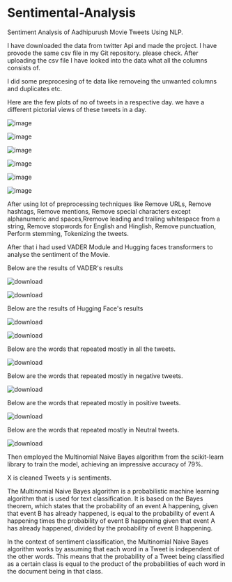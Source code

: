 # Sentimental-Analysis
Sentiment Analysis of Aadhipurush Movie Tweets Using NLP.

I have downloaded the data from twitter Api and made the project. I have provode the same csv file  in my Git repository. please check. After uploading the csv file I have looked into the data what all the columns consists of.

I did some preprocesing  of te data like removeing the unwanted columns and duplicates etc.

Here are the few plots of no of tweets in a respective day. we have a different pictorial views of these tweets in a day.




![image](https://github.com/MARCUS-MITc/Sentimental-Analysis/assets/123622512/bd74595c-57cc-445b-832f-1980939cf59f)



![image](https://github.com/MARCUS-MITc/Sentimental-Analysis/assets/123622512/70027d7e-70da-4fe7-9282-db66fd6e6ab9)

![image](https://github.com/MARCUS-MITc/Sentimental-Analysis/assets/123622512/c285bdfa-c423-4708-a008-171fb7b8f7d4)

![image](https://github.com/MARCUS-MITc/Sentimental-Analysis/assets/123622512/165dad69-af88-4141-912b-52f6fff5579a)

![image](https://github.com/MARCUS-MITc/Sentimental-Analysis/assets/123622512/7988114b-be79-45be-a928-21962c04a9a9)

![image](https://github.com/MARCUS-MITc/Sentimental-Analysis/assets/123622512/d0fc547e-4629-4a00-9189-db4e8b924355)

After using lot of preprocessing techniques like Remove URLs, Remove hashtags, Remove mentions, Remove special characters except alphanumeric and spaces,Rremove leading and trailing whitespace from a string, Remove stopwords for English and Hinglish, Remove punctuation, Perform stemming, Tokenizing the tweets.

After that i had used VADER Module and Hugging faces transformers to analyse the sentiment of the Movie.

Below are the results of VADER's results

![download](https://github.com/MARCUS-MITc/Sentimental-Analysis/assets/123622512/2722a8f7-de92-4b44-9b31-013d4bafabaa)


![download](https://github.com/MARCUS-MITc/Sentimental-Analysis/assets/123622512/269e501f-5a66-4b8a-822d-bc83191dd216)


Below are the results of Hugging Face's results


![download](https://github.com/MARCUS-MITc/Sentimental-Analysis/assets/123622512/24fdcdcf-b033-42a5-bc1c-6b6b99905ccb)


![download](https://github.com/MARCUS-MITc/Sentimental-Analysis/assets/123622512/bca6b9a3-7433-4fc3-b89f-5494824bb075)

Below are the words that repeated mostly in all the tweets.

![download](https://github.com/MARCUS-MITc/Sentimental-Analysis/assets/123622512/c91fca26-b5ef-4e6f-86b5-f0a98adc3139)

Below are the words that repeated mostly in negative tweets.

![download](https://github.com/MARCUS-MITc/Sentimental-Analysis/assets/123622512/5074695d-9d04-470a-a8db-1e64b8adaaea)

Below are the words that repeated mostly in positive tweets.

![download](https://github.com/MARCUS-MITc/Sentimental-Analysis/assets/123622512/35d56462-91d2-419b-bcdd-f1bedae08bdd)

Below are the words that repeated mostly in Neutral tweets.

![download](https://github.com/MARCUS-MITc/Sentimental-Analysis/assets/123622512/5aebd22f-bb1c-4770-85b7-57c79e4714dc)

Then employed the Multinomial Naive Bayes algorithm from the scikit-learn library to train the model, achieving an impressive accuracy of 79%.

X is cleaned Tweets y is sentiments.


The Multinomial Naive Bayes algorithm is a probabilistic machine learning algorithm that is used for text classification. It is based on the Bayes theorem, which states that the probability of an event A happening, given that event B has already happened, is equal to the probability of event A happening times the probability of event B happening given that event A has already happened, divided by the probability of event B happening.

In the context of sentiment classification, the Multinomial Naive Bayes algorithm works by assuming that each word in a Tweet is independent of the other words. This means that the probability of a Tweet being classified as a certain class is equal to the product of the probabilities of each word in the document being in that class.

